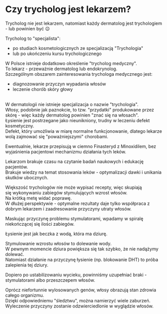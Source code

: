 # Czy trycholog jest lekarzem?

Trycholog nie jest lekarzem, natomiast każdy dermatolog jest trychologiem - lub powinien być 😉 

Trycholog to "specjalista":
- po studiach kosmetologicznych ze specjalizacją "Trychologia"
- lub po ukończeniu kursu trychologicznego

W Polsce istnieje dodatkowo określenie "trycholog medyczny". 
<br>
To lekarz - przeważnie dermatolog lub endokrynolog. 
<br>
Szczególnym obszarem zainteresowania trychologa medycznego jest:
- diagnozowanie przyczyn wypadania włosów
- leczenie chorób skóry głowy

<br>
W dermatologii nie istnieje specjalizacja o nazwie "trychologia". 
<br>
Włosy, podobnie jak paznokcie, to tzw. "przydatki" produkowane przez skórę - więc każdy dermatolog powinien "znać się na włosach". 

<br>
Łysienie jest postrzegane jako nieunikniony, trudny w leczeniu defekt kosmetyczny. 
<br>
Defekt, który umożliwia w miarę normalne funkcjonowanie, dlatego lekarze wolą zajmować się "poważniejszymi" chorobami. 

Ewentualnie, lekarze przepisują w ciemno Finasteryd z Minoxidilem, bez wyjaśnienia pacjentowi mechanizmu 
działania tych leków. 

Lekarzom brakuje czasu na czytanie badań naukowych i edukację pacjentów.
<br>
Brakuje wiedzy na temat stosowania leków - optymalizacji dawki i unikania skutków ubocznych.

Większość trychologów nie może wypisać recepty, więc skupiają się wykonywaniu zabiegów stymulujących wzrost włosów.
<br>
Na krótką metę widać poprawę. 
<br>
W dłużej perspektywie - optymalne rezultaty daje tylko współpraca z dobrym lekarzem i zaadresowanie przyczyny utraty włosów.

Maskując przyczynę problemu stymulatorami, wpadamy w spiralę niekończącej się ilości zabiegów.

Łysienie jest jak beczka z wodą, która ma dziurę. 

Stymulowanie wzrostu włosów to dolewanie wody. 
<br>
W pewnym momencie dziura powiększa się tak szybko, że nie nadążymy dolewać.
<br>
Natomiast działanie na przyczynę łysienie (np. blokowanie DHT) to próba zalepienia tej dziury. 

Dopiero po ustabilizowaniu wycieku, powinniśmy uzupełniać braki - stymulatorami albo przeszczepem włosów.

Oprócz niefortunnie wylosowanych genów, włosy obrazują stan zdrowia całego organizmu. 
<br>
Dzięki odpowiedniemu "śledztwu", można namierzyć wiele zaburzeń.
<br>
Wyleczenie przyczyny zostanie odzwierciedlonie w wyglądzie włosów.
